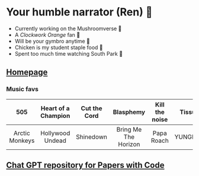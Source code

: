 # Your humble narrator (Ren) 🦖
* Currently working on the Mushroomverse 🍄
* A _Clockwork Orange_ fan 🍊
* Will be your gymbro anytime 💪
* Chicken is my student staple food 🐔
* Spent too much time watching South Park 🌲

## [Homepage](https://yourhumblenarrator.github.io/)

### Music favs

|       505      | Heart of a Champion | Cut the Cord |       Blasphemy      | Kill the noise |  Tissues |
|:--------------:|:-------------------:|:------------:|:--------------------:|:--------------:|:--------:|
| Arctic Monkeys |   Hollywood Undead  |   Shinedown  | Bring Me The Horizon |   Papa Roach   | YUNGBLUD |

## [Chat GPT repository for Papers with Code](https://github.com/sajedjalil/ChatGPT-Software-Testing-Study)
